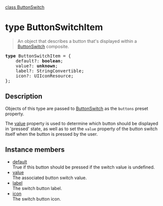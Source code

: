 [class ButtonSwitch](ButtonSwitch.md)

# type ButtonSwitchItem

> An object that describes a button that's displayed within a [ButtonSwitch](ButtonSwitch.md) composite.

<pre class="docgen_signature"><b>type</b> ButtonSwitchItem = {<br>    default?: <b>boolean</b>;<br>    value?: <b>unknown</b>;<br>    label?: StringConvertible;<br>    icon?: UIIconResource;<br>};</pre>

## Description

Objects of this type are passed to [ButtonSwitch](ButtonSwitch.md) as the `buttons` preset property.

The [value](ButtonSwitchItem_value.md) property is used to determine which button should be displayed in 'pressed' state, as well as to set the `value` property of the button switch itself when the button is pressed by the user.

## Instance members

- [<!--{ref:property}-->default](ButtonSwitchItem_default.md) \
    True if this button should be pressed if the switch value is undefined.
- [<!--{ref:property}-->value](ButtonSwitchItem_value.md) \
    The associated button switch value.
- [<!--{ref:property}-->label](ButtonSwitchItem_label.md) \
    The switch button label.
- [<!--{ref:property}-->icon](ButtonSwitchItem_icon.md) \
    The switch button icon.
